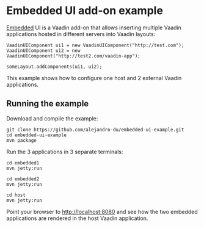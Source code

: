 # Embedded UI add-on example

[Embedded](https://vaadin.com/directory#!addon/embedded-ui) UI is a Vaadin add-on that allows inserting multiple Vaadin applications hosted in different servers into Vaadin layouts:
```
VaadinUIComponent ui1 = new VaadinUIComponent("http://test.com");
VaadinUIComponent ui2 = new VaadinUIComponent("http://test2.com/vaadin-app");

someLayout.addComponents(ui1, ui2);
```
This example shows how to configure one host and 2 external Vaadin applications.

## Running the example

Download and compile the example:
```
git clone https://github.com/alejandro-du/embedded-ui-example.git
cd embedded-ui-example
mvn package
```
Run the 3 applications in 3 separate terminals:
```
cd embedded1
mvn jetty:run
```

```
cd embedded2
mvn jetty:run
```

```
cd host
mvn jetty:run
```

Point your browser to <http://localhost:8080> and see how the two embedded applications are rendered in the host Vaadin application.
